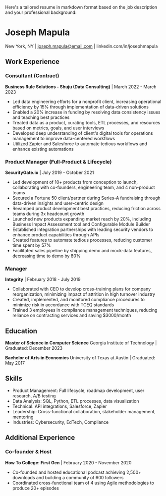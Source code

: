Here's a tailored resume in markdown format based on the job description and your professional background:

# Joseph Mapula
New York, NY | joseph.mapula@email.com | linkedin.com/in/josephmapula

## Work Experience

### Consultant (Contract)
**Business Rule Solutions - Shuju (Data Consulting)** | March 2022 - March 2023
- Led data engineering efforts for a nonprofit client, increasing operational efficiency by 15% through implementation of data-driven solutions
- Enabled a 20% increase in funding by resolving data consistency issues and teaching best practices
- Treated data as a product, curating tools, ETL processes, and resources based on metrics, goals, and user interviews
- Developed deep understanding of client's digital tools for operations management to improve data-centered workflows
- Utilized Zapier and Salesforce to automate tedious workflows and enhance existing automations

### Product Manager (Full-Product & Lifecycle)
**SecurityGate.io** | July 2019 - October 2021
- Led development of 10+ products from conception to launch, collaborating with co-founders, engineering team, and 4 non-product teams
- Secured a Fortune 50 client/partner during Series-A fundraising through data-driven insights and user-centric design
- Revamped product development best practices, reducing friction across teams during 3x headcount growth
- Launched new products expanding market reach by 20%, including Business Impact Assessment tool and Configurable Module Builder
- Established integration partnerships with leading security vendors to enhance product capabilities through APIs
- Created features to automate tedious processes, reducing customer time spent by 57%
- Facilitated sales pipeline by shipping demo and mock-data features, decreasing time to demo by 80%

### Manager
**Integrity** | February 2018 - July 2019
- Collaborated with CEO to develop cross-training plans for company reorganization, minimizing impact of attrition in high turnover industry
- Created, implemented, and monitored compliance procedures to minimize risk in accordance with TCEQ standards
- Trained 3 employees in compliance management techniques, reducing reliance on contracting services and saving $3000/month

## Education

**Master of Science in Computer Science**
Georgia Institute of Technology | Graduated: December 2023

**Bachelor of Arts in Economics**
University of Texas at Austin | Graduated: May 2017

## Skills

- Product Management: Full lifecycle, roadmap development, user research, A/B testing
- Data Analysis: SQL, Python, ETL processes, data visualization
- Technical: API integrations, Salesforce, Zapier
- Leadership: Cross-functional collaboration, stakeholder management, mentoring
- Industries: Cybersecurity, EdTech, Compliance

## Additional Experience

### Co-founder & Host
**How To College: First Gen** | February 2020 - November 2020
- Co-founded and hosted educational podcast achieving 2,500+ downloads and building a community of 600 followers
- Coordinated cross-functional team of 4 using Agile methodologies to produce 20+ episodes